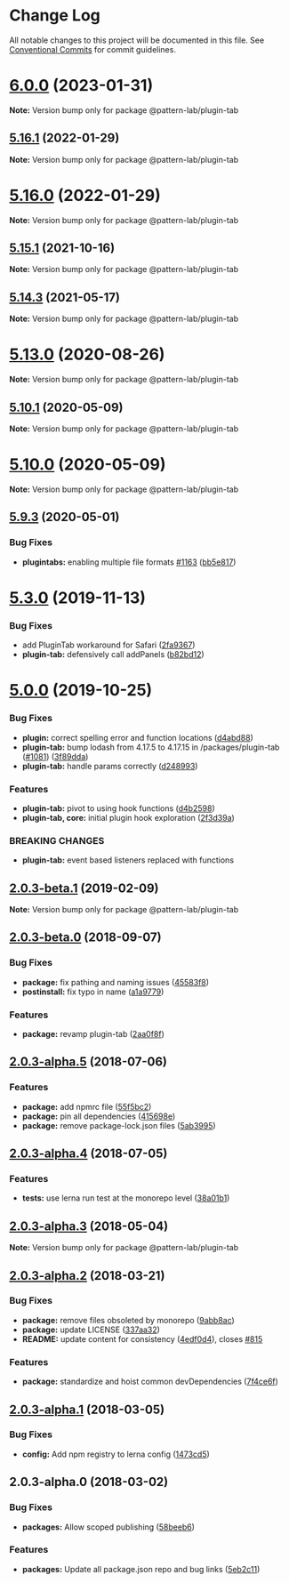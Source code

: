 # Change Log

All notable changes to this project will be documented in this file.
See [Conventional Commits](https://conventionalcommits.org) for commit guidelines.

# [6.0.0](https://github.com/pattern-lab/patternlab-node/compare/v5.17.0...v6.0.0) (2023-01-31)

**Note:** Version bump only for package @pattern-lab/plugin-tab





## [5.16.1](https://github.com/pattern-lab/patternlab-node/compare/v5.16.0...v5.16.1) (2022-01-29)

**Note:** Version bump only for package @pattern-lab/plugin-tab





# [5.16.0](https://github.com/pattern-lab/patternlab-node/compare/v5.15.7...v5.16.0) (2022-01-29)

**Note:** Version bump only for package @pattern-lab/plugin-tab





## [5.15.1](https://github.com/pattern-lab/patternlab-node/tree/master/packages/plugin-tab/compare/v5.15.0...v5.15.1) (2021-10-16)

**Note:** Version bump only for package @pattern-lab/plugin-tab





## [5.14.3](https://github.com/pattern-lab/patternlab-node/tree/master/packages/plugin-tab/compare/v5.14.2...v5.14.3) (2021-05-17)

**Note:** Version bump only for package @pattern-lab/plugin-tab





# [5.13.0](https://github.com/pattern-lab/patternlab-node/tree/master/packages/plugin-tab/compare/v5.12.0...v5.13.0) (2020-08-26)

**Note:** Version bump only for package @pattern-lab/plugin-tab





## [5.10.1](https://github.com/pattern-lab/patternlab-node/tree/master/packages/plugin-tab/compare/v5.10.0...v5.10.1) (2020-05-09)

**Note:** Version bump only for package @pattern-lab/plugin-tab





# [5.10.0](https://github.com/pattern-lab/patternlab-node/tree/master/packages/plugin-tab/compare/v5.9.3...v5.10.0) (2020-05-09)

**Note:** Version bump only for package @pattern-lab/plugin-tab





## [5.9.3](https://github.com/pattern-lab/patternlab-node/tree/master/packages/plugin-tab/compare/v5.9.2...v5.9.3) (2020-05-01)


### Bug Fixes

* **plugintabs:** enabling multiple file formats [#1163](https://github.com/pattern-lab/patternlab-node/tree/master/packages/plugin-tab/issues/1163) ([bb5e817](https://github.com/pattern-lab/patternlab-node/tree/master/packages/plugin-tab/commit/bb5e8179e6b8553a6e1af0bede26db412b6c0b68))






# [5.3.0](https://github.com/pattern-lab/patternlab-node/tree/master/packages/plugin-tab/compare/v5.2.0...v5.3.0) (2019-11-13)


### Bug Fixes

* add PluginTab workaround for Safari ([2fa9367](https://github.com/pattern-lab/patternlab-node/tree/master/packages/plugin-tab/commit/2fa936769be65484af52f242dca2536a3382462c))
* **plugin-tab:** defensively call addPanels ([b82bd12](https://github.com/pattern-lab/patternlab-node/tree/master/packages/plugin-tab/commit/b82bd129fdbe48de95b62d75fb7fe95cea896b7e))





# [5.0.0](https://github.com/pattern-lab/patternlab-node/tree/master/packages/plugin-tab/compare/v3.0.0-beta.3...v5.0.0) (2019-10-25)


### Bug Fixes

* **plugin:** correct spelling error and function locations ([d4abd88](https://github.com/pattern-lab/patternlab-node/tree/master/packages/plugin-tab/commit/d4abd88cb017550002407241b5045a2ad1adb1dc))
* **plugin-tab:** bump lodash from 4.17.5 to 4.17.15 in /packages/plugin-tab ([#1081](https://github.com/pattern-lab/patternlab-node/tree/master/packages/plugin-tab/issues/1081)) ([3f89dda](https://github.com/pattern-lab/patternlab-node/tree/master/packages/plugin-tab/commit/3f89dda1685874e251f9777f969c0943e0080881))
* **plugin-tab:** handle params correctly ([d248993](https://github.com/pattern-lab/patternlab-node/tree/master/packages/plugin-tab/commit/d2489939bb0db1a1d67b0e7f47dfb1838b88b0a0))


### Features

* **plugin-tab:** pivot to using hook functions ([d4b2598](https://github.com/pattern-lab/patternlab-node/tree/master/packages/plugin-tab/commit/d4b25984fc2a2646cc1876a5c635f57593c35f09))
* **plugin-tab, core:** initial plugin hook exploration ([2f3d39a](https://github.com/pattern-lab/patternlab-node/tree/master/packages/plugin-tab/commit/2f3d39ac6b125ad4c6b872e27ee224ce2ea33a12))


### BREAKING CHANGES

* **plugin-tab:** event based listeners replaced with functions






## [2.0.3-beta.1](https://github.com/pattern-lab/patternlab-node/tree/master/packages/plugin-tab/compare/@pattern-lab/plugin-tab@2.0.3-beta.0...@pattern-lab/plugin-tab@2.0.3-beta.1) (2019-02-09)

**Note:** Version bump only for package @pattern-lab/plugin-tab





<a name="2.0.3-beta.0"></a>
## [2.0.3-beta.0](https://github.com/pattern-lab/patternlab-node/tree/master/packages/plugin-tab/compare/@pattern-lab/plugin-tab@2.0.3-alpha.5...@pattern-lab/plugin-tab@2.0.3-beta.0) (2018-09-07)


### Bug Fixes

* **package:** fix pathing and naming issues ([45583f8](https://github.com/pattern-lab/patternlab-node/tree/master/packages/plugin-tab/commit/45583f8))
* **postinstall:** fix typo in name ([a1a9779](https://github.com/pattern-lab/patternlab-node/tree/master/packages/plugin-tab/commit/a1a9779))


### Features

* **package:** revamp plugin-tab ([2aa0f8f](https://github.com/pattern-lab/patternlab-node/tree/master/packages/plugin-tab/commit/2aa0f8f))





<a name="2.0.3-alpha.5"></a>

## [2.0.3-alpha.5](https://github.com/pattern-lab/patternlab-node/tree/master/packages/plugin-tab/compare/@pattern-lab/plugin-tab@2.0.3-alpha.4...@pattern-lab/plugin-tab@2.0.3-alpha.5) (2018-07-06)

### Features

* **package:** add npmrc file ([55f5bc2](https://github.com/pattern-lab/patternlab-node/tree/master/packages/plugin-tab/commit/55f5bc2))
* **package:** pin all dependencies ([415698e](https://github.com/pattern-lab/patternlab-node/tree/master/packages/plugin-tab/commit/415698e))
* **package:** remove package-lock.json files ([5ab3995](https://github.com/pattern-lab/patternlab-node/tree/master/packages/plugin-tab/commit/5ab3995))

<a name="2.0.3-alpha.4"></a>

## [2.0.3-alpha.4](https://github.com/pattern-lab/patternlab-node/tree/master/packages/plugin-tab/compare/@pattern-lab/plugin-tab@2.0.3-alpha.3...@pattern-lab/plugin-tab@2.0.3-alpha.4) (2018-07-05)

### Features

* **tests:** use lerna run test at the monorepo level ([38a01b1](https://github.com/pattern-lab/patternlab-node/tree/master/packages/plugin-tab/commit/38a01b1))

<a name="2.0.3-alpha.3"></a>

## [2.0.3-alpha.3](https://github.com/pattern-lab/patternlab-node/tree/master/packages/plugin-tab/compare/@pattern-lab/plugin-tab@2.0.3-alpha.2...@pattern-lab/plugin-tab@2.0.3-alpha.3) (2018-05-04)

**Note:** Version bump only for package @pattern-lab/plugin-tab

<a name="2.0.3-alpha.2"></a>

## [2.0.3-alpha.2](https://github.com/pattern-lab/patternlab-node/tree/master/packages/plugin-tab/compare/@pattern-lab/plugin-tab@2.0.3-alpha.1...@pattern-lab/plugin-tab@2.0.3-alpha.2) (2018-03-21)

### Bug Fixes

* **package:** remove files obsoleted by monorepo ([9abb8ac](https://github.com/pattern-lab/patternlab-node/tree/master/packages/plugin-tab/commit/9abb8ac))
* **package:** update LICENSE ([337aa32](https://github.com/pattern-lab/patternlab-node/tree/master/packages/plugin-tab/commit/337aa32))
* **README:** update content for consistency ([4edf0d4](https://github.com/pattern-lab/patternlab-node/tree/master/packages/plugin-tab/commit/4edf0d4)), closes [#815](https://github.com/pattern-lab/patternlab-node/tree/master/packages/plugin-tab/issues/815)

### Features

* **package:** standardize and hoist common devDependencies ([7f4ce6f](https://github.com/pattern-lab/patternlab-node/tree/master/packages/plugin-tab/commit/7f4ce6f))

<a name="2.0.3-alpha.1"></a>

## [2.0.3-alpha.1](https://github.com/pattern-lab/patternlab-node/tree/master/packages/plugin-tab/compare/@pattern-lab/plugin-tab@2.0.3-alpha.0...@pattern-lab/plugin-tab@2.0.3-alpha.1) (2018-03-05)

### Bug Fixes

* **config:** Add npm registry to lerna config ([1473cd5](https://github.com/pattern-lab/patternlab-node/tree/master/packages/plugin-tab/commit/1473cd5))

<a name="2.0.3-alpha.0"></a>

## 2.0.3-alpha.0 (2018-03-02)

### Bug Fixes

* **packages:** Allow scoped publishing ([58beeb6](https://github.com/pattern-lab/patternlab-node/tree/master/packages/plugin-tab/commit/58beeb6))

### Features

* **packages:** Update all package.json repo and bug links ([5eb2c11](https://github.com/pattern-lab/patternlab-node/tree/master/packages/plugin-tab/commit/5eb2c11))
